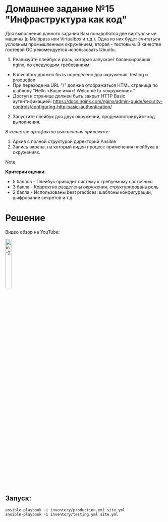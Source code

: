 # Домашнее задание №15 "Инфраструктура как код"

Для выполнения данного задания Вам понадобятся две виртуальные машины (в Multipass или Virtualbox и т.д.). Одна из них будет считаться условным промышленным окружением, вторая - тестовым. В качестве гостевой ОС рекомендуется использовать Ubuntu.
1) Реализуйте плейбук и роль, которая запускает балансировщик nginx, по следующим требованиям:
* В inventory должно быть определено два окружения: testing и production
* При переходе на URL "/" должна отображаться HTML страница по шаблону "Hello <Ваше имя>! Welcome to <окружение>."
* Доступ к странице должен быть закрыт HTTP Basic аутентификацией: https://docs.nginx.com/nginx/admin-guide/security-controls/configuring-http-basic-authentication/
2) Запустите плейбук для двух окружений, продемонстрируйте ход выполнения.

*В качестве артефактов выполнения приложите:*

1) Архив с полной структурой директорий Ansible
2) Запись экрана, на который виден процесс применения плейбука в окружениях.

> [!NOTE]
> **Критерии оценки**:
> * 5 баллов - Плейбук приводит систему к требуемому состоянию
> * 3 балла - Корректно разделены окружения, структурирована роль
> * 2 балла - Использованы best practices: шаблоны конфигурации, шифрование секретов и т.д.

# Решение

Видео обзор на YouTube: 

<a href="https://www.youtube.com/watch?v=fu2zMErs91c" title="rooms"><img src="https://i.ibb.co/hFmB3sms/2025-03-08-14-10-01.png" width="20%" alt="in-2" border="0" /></a> 

## Запуск:

```
ansible-playbook -i inventory/production.yml site.yml
ansible-playbook -i inventory/testing.yml site.yml
```
